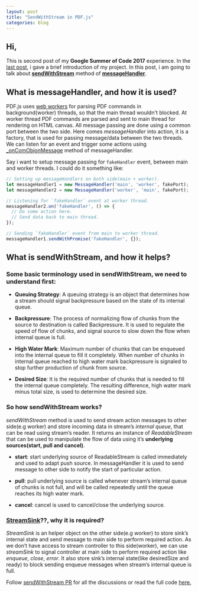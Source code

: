 ```yaml
---
layout: post
title: "SendWithStream in PDF.js"
categories: blog
---
```


## Hi,

This is second post of my **Google Summer of Code 2017** experience. In the [last post](http://mukulmishra.me/blog/GSoC-First-Post/), i gave a brief introduction of my project. In this post, i am going to talk about [**sendWithStream**](https://github.com/mozilla/pdf.js/blob/master/src/shared/util.js#L1370) method of [**messageHandler**](https://github.com/mozilla/pdf.js/blob/master/src/shared/util.js#L1239).

## What is messageHandler, and how it is used?

PDF.js uses [web workers](https://developer.mozilla.org/en-US/docs/Web/API/Web_Workers_API/Using_web_workers) for parsing PDF commands in background(worker) threads, so that the main thread wouldn't blocked. At worker thread PDF commands are parsed and sent to main thread for rendering on HTML canvas. All message passing are done using a common port between the two side. Here comes _messageHandler_ into action, it is a factory, that is used for passing message/data between the two threads. We can listen for an event and trigger some actions using [_onComObjonMessage](https://github.com/mozilla/pdf.js/blob/master/src/shared/util.js#L1251) method of messageHandler.

Say i want to setup message passing for `fakeHandler` event, between main and worker threads. I could do it something like:

```javascript
// Setting up messageHandlers on both side(main + worker).
let messageHandler1 = new MessageHandler('main', 'worker', fakePort);
let messageHandler2 = new MessageHandler('worker', 'main', fakePort);

// Listening for `fakeHandler` event at worker thread.
messageHandler2.on('fakeHandler', () => {
  // Do some action here.
  // Send data back to main thread.
});

// Sending `fakeHandler` event from main to worker thread.
messageHandler1.sendWithPromise('fakeHandler', {});
```

## What is sendWithStream, and how it helps?

### Some basic terminology used in sendWithStream, we need to understand first:

- **Queuing Strategy**: A queuing strategy is an object that determines how a stream should signal backpressure based on the state of its internal queue.

- **Backpressure**: The process of normalizing flow of chunks from the source to destination is called Backpressure. It is used to regulate the speed of flow of chunks, and signal source to slow down the flow when internal queue is full.

- **High Water Mark**: Maximum number of chunks that can be enqueued into the internal queue to fill it completely. When number of chunks in internal queue reached to high water mark backpressure is signaled to stop further production of chunk from source.

- **Desired Size**: It is the required number of chunks that is needed to fill the internal queue completely. The resulting difference, high water mark minus total size, is used to determine the desired size.


### So how sendWithStream works?

_sendWithStream_ method is used to send stream action messages to other side(e.g worker) and store incoming data in stream’s _internal queue_, that can be read using stream’s reader. It returns an instance of _ReadableStream_ that can be used to manipulate the flow of data using it’s **underlying sources(start, pull and cancel)**.

- **start**: start underlying source of ReadableStream is called immediately and used to adapt push source. In messageHandler it is used to send message to other side to notify the start of particular action.

- **pull**: pull underlying source is called whenever stream’s internal queue of chunks is not full, and will be called repeatedly until the queue reaches its high water mark.

- **cancel**: cancel is used to cancel/close the underlying source.

### [StreamSink](https://github.com/mozilla/pdf.js/blob/master/src/shared/util.js#L1425)??, why it is required?

_StreamSink_ is an helper object on the other side(e.g worker) to store sink’s internal state and send message to main side to perform required action. As we don’t have access to stream controller to this side(worker), we can use _streamSink_ to signal controller at main side to perform required action like _enqueue_, _close_, _error_. It also store sink’s internal state(like desiredSize and ready) to block sending enqueue messages when stream’s internal queue is full.

Follow [sendWithStream PR](https://github.com/mozilla/pdf.js/pull/8430) for all the discussions or read the full code [here.](https://github.com/mukulmishra18/pdf.js/commit/bbd9968f76c68f6120a6e36825796347b7bb152a)